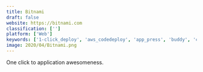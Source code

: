 ```yaml
---
title: Bitnami
draft: false 
website: https://bitnami.com
classification: ['']
platform: ['Web']
keywords: ['1-click_deploy', 'aws_codedeploy', 'app_press', 'buddy', 'circleci', 'd2c', 'deployhq', 'digitalocean_marketplace', 'dockbit', 'docker', 'easy_software_deployment', 'google_app_engine', 'heroku', 'portal', 'xampp']
image: 2020/04/Bitnami.png
---
```

One click to application awesomeness.